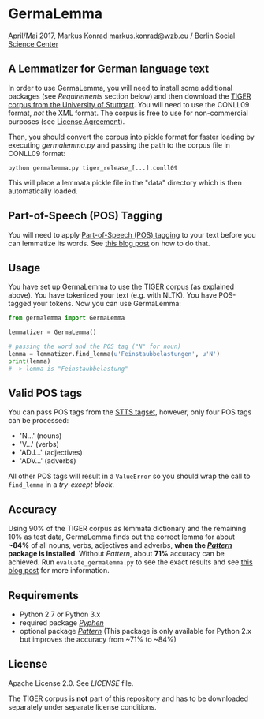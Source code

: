 # GermaLemma

April/Mai 2017, Markus Konrad <markus.konrad@wzb.eu> / [Berlin Social Science Center](https://www.wzb.eu/en)

## A Lemmatizer for German language text

In order to use GermaLemma, you will need to install some additional packages (see *Requirements* section below) and then download the [TIGER corpus from the University of Stuttgart](http://www.ims.uni-stuttgart.de/forschung/ressourcen/korpora/tiger.html). You will need to use the CONLL09 format, *not* the XML format.
The corpus is free to use for non-commercial purposes (see [License Agreement](http://www.ims.uni-stuttgart.de/forschung/ressourcen/korpora/TIGERCorpus/license/htmlicense.html)).

Then, you should convert the corpus into pickle format for faster loading by executing *germalemma.py* and passing the path to the corpus file in CONLL09 format:

```
python germalemma.py tiger_release_[...].conll09
```

This will place a lemmata.pickle file in the "data" directory which is then automatically loaded.

## Part-of-Speech (POS) Tagging

You will need to apply [Part-of-Speech (POS) tagging](https://en.wikipedia.org/wiki/Part-of-speech_tagging) to your text before you can lemmatize its words. See [this blog post](https://datascience.blog.wzb.eu/2016/07/13/accurate-part-of-speech-tagging-of-german-texts-with-nltk/) on how to do that.

## Usage

You have set up GermaLemma to use the TIGER corpus (as explained above). You have tokenized your text (e.g. with NLTK). You have POS-tagged your tokens. Now you can use GermaLemma:

```python
from germalemma import GermaLemma

lemmatizer = GermaLemma()

# passing the word and the POS tag ("N" for noun)
lemma = lemmatizer.find_lemma(u'Feinstaubbelastungen', u'N')
print(lemma)
# -> lemma is "Feinstaubbelastung"
```

## Valid POS tags

You can pass POS tags from the [STTS tagset](http://www.ims.uni-stuttgart.de/forschung/ressourcen/lexika/TagSets/stts-table.html), however, only four POS tags can be processed:

* 'N...' (nouns)
* 'V...' (verbs)
* 'ADJ...' (adjectives)
* 'ADV...' (adverbs)

All other POS tags will result in a `ValueError` so you should wrap the call to `find_lemma` in a *try-except block*.

## Accuracy

Using 90% of the TIGER corpus as lemmata dictionary and the remaining 10% as test data, GermaLemma finds out the correct lemma for about **~84%** of all nouns, verbs, adjectives and adverbs, **when the [*Pattern*](http://www.clips.ua.ac.be/pattern) package is installed**. Without *Pattern*, about **71%** accuracy can be achieved. Run `evaluate_germalemma.py` to see the exact results and see [this blog post](https://datascience.blog.wzb.eu/2017/05/19/lemmatization-of-german-language-text/) for more information.

## Requirements

* Python 2.7 or Python 3.x
* required package [*Pyphen*](http://pyphen.org/)
* optional package [*Pattern*](http://www.clips.ua.ac.be/pattern) (This package is only available for Python 2.x but improves the accuracy from ~71% to ~84%)

## License

Apache License 2.0. See *LICENSE* file.

The TIGER corpus is **not** part of this repository and has to be downloaded separately under separate license conditions.
